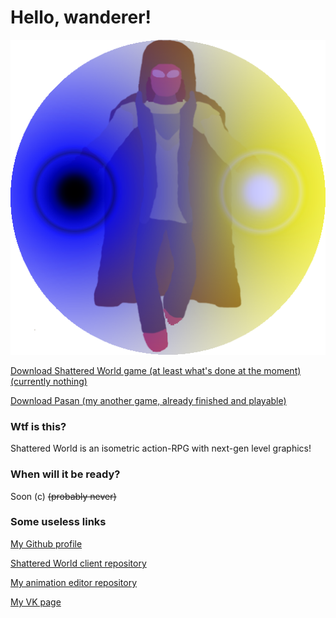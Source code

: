 # Hello, wanderer!
![Aranora](ic_launcher.png)

[Download Shattered World game (at least what's done at the moment) (currently nothing)](
        https://github.com/Mirage-A/SW-Client/raw/master/SW%20-%20Game.jar
      )

[Download Pasan (my another game, already finished and playable)](
        https://yadi.sk/d/-l1xMP-bK8a3Zg
      )

### Wtf is this?
Shattered World is an isometric action-RPG with next-gen level graphics!

### When will it be ready?
Soon (c) ~~(probably never)~~

### Some useless links
[My Github profile](https://github.com/Mirage-A)

[Shattered World client repository](https://github.com/Mirage-A/SW-Client)

[My animation editor repository](https://github.com/Mirage-A/SW-Animation)

[My VK page](https://vk.com/ardenit1)
